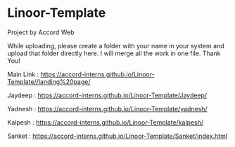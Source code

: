 # Linoor-Template
Project by Accord Web

While uploading, please create a folder with your name in your system and upload that folder directly here. I will merge all the work in one file. Thank You!

Main Link : https://accord-interns.github.io/Linoor-Template//landing%20page/

Jaydeep : https://accord-interns.github.io/Linoor-Template/Jaydeep/

Yadnesh : https://accord-interns.github.io/Linoor-Template/yadnesh/

Kalpesh : https://accord-interns.github.io/Linoor-Template/kalpesh/

Sanket  :  https://accord-interns.github.io/Linoor-Template/Sanket/index.html
